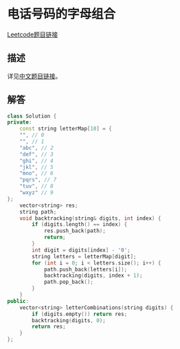 # 电话号码的字母组合

[Leetcode题目链接](https://leetcode.com/problems/letter-combinations-of-a-phone-number/description/)

## 描述

详见[中文题目链接](https://leetcode.cn/problems/letter-combinations-of-a-phone-number/)。

## 解答

```C++
class Solution {
private:
    const string letterMap[10] = {
    "", // 0
    "", // 1
    "abc", // 2
    "def", // 3
    "ghi", // 4
    "jkl", // 5
    "mno", // 6
    "pqrs", // 7
    "tuv", // 8
    "wxyz" // 9
};
    vector<string> res;
    string path;
    void backtracking(string& digits, int index) {
        if (digits.length() == index) {
            res.push_back(path);
            return;
        }
        int digit = digits[index] - '0';
        string letters = letterMap[digit];
        for (int i = 0; i < letters.size(); i++) {
            path.push_back(letters[i]);
            backtracking(digits, index + 1);
            path.pop_back();
        }
    }
public:
    vector<string> letterCombinations(string digits) {
        if (digits.empty()) return res;
        backtracking(digits, 0);
        return res;
    }
};
```
